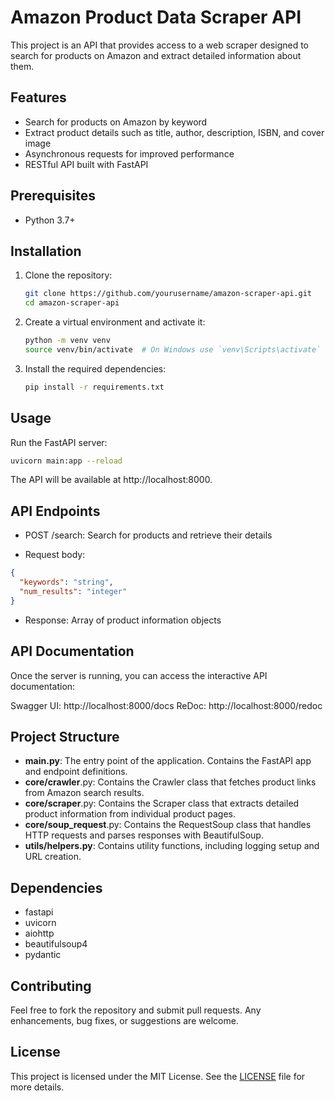 # Amazon Product Data Scraper API

This project is an API that provides access to a web scraper designed to search for products on Amazon and extract detailed information about them.

## Features

- Search for products on Amazon by keyword
- Extract product details such as title, author, description, ISBN, and cover image
- Asynchronous requests for improved performance
- RESTful API built with FastAPI

## Prerequisites

- Python 3.7+

## Installation

1. Clone the repository:

    ```sh
    git clone https://github.com/yourusername/amazon-scraper-api.git
    cd amazon-scraper-api
    ```

2. Create a virtual environment and activate it:

    ```sh
    python -m venv venv
    source venv/bin/activate  # On Windows use `venv\Scripts\activate`
    ```

3. Install the required dependencies:

    ```sh
    pip install -r requirements.txt
    ```

## Usage

Run the FastAPI server:

```sh
uvicorn main:app --reload
```

The API will be available at http://localhost:8000.

## API Endpoints

- POST /search: Search for products and retrieve their details

 - Request body:
 ```json
 {
   "keywords": "string",
   "num_results": "integer"
 }
```
 - Response: Array of product information objects

## API Documentation
Once the server is running, you can access the interactive API documentation:

Swagger UI: http://localhost:8000/docs
ReDoc: http://localhost:8000/redoc

## Project Structure

- **main.py**: The entry point of the application. Contains the FastAPI app and endpoint definitions.
- **core/crawler**.py: Contains the Crawler class that fetches product links from Amazon search results.
- **core/scraper**.py: Contains the Scraper class that extracts detailed product information from individual product pages.
- **core/soup_request**.py: Contains the RequestSoup class that handles HTTP requests and parses responses with BeautifulSoup.
- **utils/helpers.py**: Contains utility functions, including logging setup and URL creation.

## Dependencies

- fastapi
- uvicorn
- aiohttp
- beautifulsoup4
- pydantic

## Contributing

Feel free to fork the repository and submit pull requests. Any enhancements, bug fixes, or suggestions are welcome.

## License
This project is licensed under the MIT License. See the [LICENSE](https://github.com/git/git-scm.com/blob/main/MIT-LICENSE.txt) file for more details.
